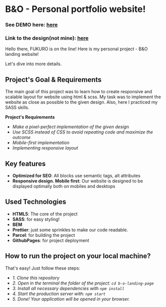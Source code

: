 # B&O - Personal portfolio website!

### See DEMO here: [here](https://anderzerfall.github.io/b-o-landing-page/src/index.html)

### Link to the design(not mine): [here](https://www.figma.com/file/DtkQmQ797hk0nI4KfMi2Uq/BOSE-New-Version?type=design&node-id=6817-212&t=ZTV6Gl8NzaWkJ4FK-0)

Hello there, FUKURO is on the line!
Here is my personal project - B&O landing website!

Let's dive into more details.

## Project's Goal & Requirements

The main goal of this project was to learn how to create responsive and scalable layout for website using html & scss. My task was to implement the website as close as possible to the given design.
Also, here I practiced my SASS skills.

**Project's Requirements**
- *Make a pixel-perfect implementation of the given design*
- *Use SCSS instead of CSS to avoid repeating code and maximize the outcome*
- *Mobile-first implementation*
- *Implementing responsive layout*

## Key features

- **Optimized for SEO**:  All blocks use semantic tags, alt attributes
- **Responsive design. Mobile first**: Our website is designed to be displayed optimally both on mobiles and desktops

## Used Technologies

- **HTML5**: The core of the project
- **SASS**: for easy styling!
- **BEM**
- **Prettier**: just some sprinkles to make our code readable.
- **Parcel**: for building the project
- **GithubPages**: for project deployment

## How to run the project on your local machine?

That's easy! Just follow these steps:

- *1. Clone this repository*
- *2. Open in the terminal the folder of the project: `cd b-o-landing-page`*
- *3. Install all necessary dependencies with `npm install`*
- *4. Start the production server with: `npm start`*
- *5. Done! Your application will be opened in your browser.*

